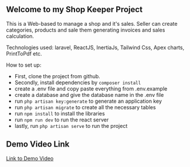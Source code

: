 

## Welcome to my Shop Keeper Project 

This is a Web-based to manage a shop and it's sales. Seller can create categories, products and sale them generating invoices and sales calculation.

Technologies used: laravel, ReactJS, InertiaJs, Tailwind Css, Apex charts, PrintToPdf etc.

How to set up:

- First, clone the project from github.
- Secondly, install dependencies by ```composer install```
- create a .env file and copy paste everything from .env.example 
- create a database and give the database name in the .env file
- run ```php artisan key:generate``` to generate an application key
- run ```php artisan migrate``` to create all the necessary tables 
- run ```npm install``` to install the libraries
- run ```npm run dev``` to run the react server
- lastly, run ```php artisan serve``` to run the project

## Demo Video Link

[Link to Demo Video](https://youtu.be/O61HZBsKXkM?si=RAT24_CJ9VAKD01n)